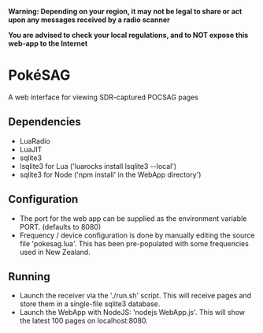 __Warning: Depending on your region, it may not be legal to share or act upon any messages received by a radio scanner__

__You are advised to check your local regulations, and to NOT expose this web-app to the Internet__

# PokéSAG
A web interface for viewing SDR-captured POCSAG pages

## Dependencies
* LuaRadio
* LuaJIT
* sqlite3
* lsqlite3 for Lua ('luarocks install lsqlite3 --local')
* sqlite3 for Node ('npm install' in the WebApp directory')

## Configuration
* The port for the web app can be supplied as the environment variable PORT. (defaults to 8080)
* Frequency / device configuration is done by manually editing the source file 'pokesag.lua'. This has been pre-populated with some frequencies used in New Zealand.

## Running
* Launch the receiver via the './run.sh' script. This will receive pages and store them in a single-file sqlite3 database.
* Launch the WebApp with NodeJS: 'nodejs WebApp.js'. This will show the latest 100 pages on localhost:8080.
